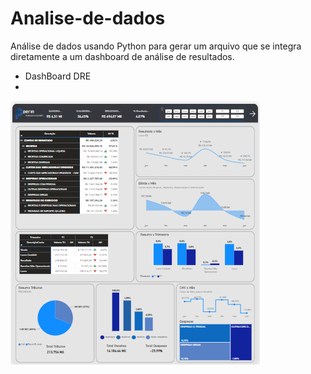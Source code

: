 # Analise-de-dados
 Análise de dados usando Python para gerar um arquivo que se integra diretamente a um dashboard de análise de resultados.
* DashBoard DRE
* 
![powerBI](https://raw.githubusercontent.com/Ton-Chyod-s/Analise-de-dados/main/png%20dashboard/dre.png)
